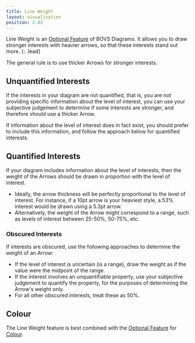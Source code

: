 ```yaml
---
title: Line Weight
layout: visualisation
position: 2.03
---
```


Line Weight is an [Optional Feature](/visualisation/optional) of BOVS Diagrams. It allows you to draw stronger interests with heavier arrows, so that these interests stand out more.
{: .lead}

The general rule is to use thicker Arrows for stronger interests.


## Unquantified Interests

If the interests in your diagram are not quantified, that is, you are not providing specific information about the level of interest, you can use your subjective judgement to determine if some interests are stronger, and therefore should use a thicker Arrow.

If information about the level of interest does in fact exist, you should prefer to include this information, and follow the approach below for quantified interests.


## Quantified Interests

If your diagram includes information about the level of interests, then the weight of the Arrows should be drawn in proportion with the level of interest.

* Ideally, the arrow thickness will be perfectly proportional to the level of interest. For instance, if a 10pt arrow is your heaviest style, a 53% interest would be drawn using a 5.3pt arrow.
* Alternatively, the weight of the Arrow might correspond to a range, such as levels of interest between 25-50%, 50-75%, etc.

### Obscured Interests

If interests are obscured, use the following approaches to determine the weight of an Arrow:

* If the level of interest is uncertain (is a range), draw the weight as if the value were the midpoint of the range.
* If the interest involves an unquantifiable property, use your subjective judgement to quantify the property, for the purposes of determining the Arrow's weight only.
* For all other obscured interests, treat these as 50%.


## Colour

The Line Weight feature is best combined with the [Optional Feature](/visualisation/optional) for [Colour](/visualisation/optional/colour).